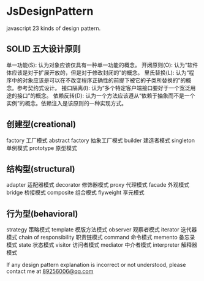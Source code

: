 # JsDesignPattern

javascript 23 kinds of design pattern.

## SOLID 五大设计原则

单一功能(S): 认为对象应该仅具有一种单一功能的概念。
开闭原则(O): 认为“软件体应该是对于扩展开放的，但是对于修改封闭的”的概念。
里氏替换(L): 认为“程序中的对象应该是可以在不改变程序正确性的前提下被它的子类所替换的”的概念。参考契约式设计。
接口隔离(I): 认为“多个特定客户端接口要好于一个宽泛用途的接口”的概念。
依赖反转(D): 认为一个方法应该遵从“依赖于抽象而不是一个实例”的概念。依赖注入是该原则的一种实现方式。

## 创建型(creational)

factory 工厂模式
abstract factory 抽象工厂模式
builder 建造者模式
singleton 单例模式
prototype 原型模式

## 结构型(structural)

adapter 适配器模式
decorator 修饰器模式
proxy 代理模式
facade 外观模式
bridge 桥接模式
composite 组合模式
flyweight 享元模式

## 行为型(behavioral)

strategy 策略模式
template 模版方法模式
observer 观察者模式
iterator 迭代器模式
chain of responsibility 职责链模式
command 命令模式
memento 备忘录模式
state 状态模式
visitor 访问者模式
mediator 中介者模式
interpreter 解释器模式

If any design pattern explanation is incorrect or not understood, please contact me at 89256006@qq.com
